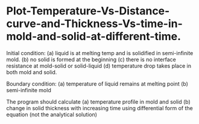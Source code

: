 # Plot-Temperature-Vs-Distance-curve-and-Thickness-Vs-time-in-mold-and-solid-at-different-time.

Initial condition:
(a) liquid is at melting temp and is solidified in semi-infinite mold.
(b) no solid is formed at the beginning
(c) there is no interface resistance at mold-solid or solid-liquid
(d) temperature drop takes place in both mold and solid.

Boundary condition:
(a) temperature of liquid remains at melting point
(b) semi-infinite mold

The program should calculate
(a) temperature profile in mold and solid
(b) change in solid thickness with increasing time
using differential form of the equation (not the analytical solution)
